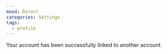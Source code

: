 ```yaml
---
mood: Direct
categories: Settings
tags:
  - profile
---
```

Your account has been successfully linked to another account.